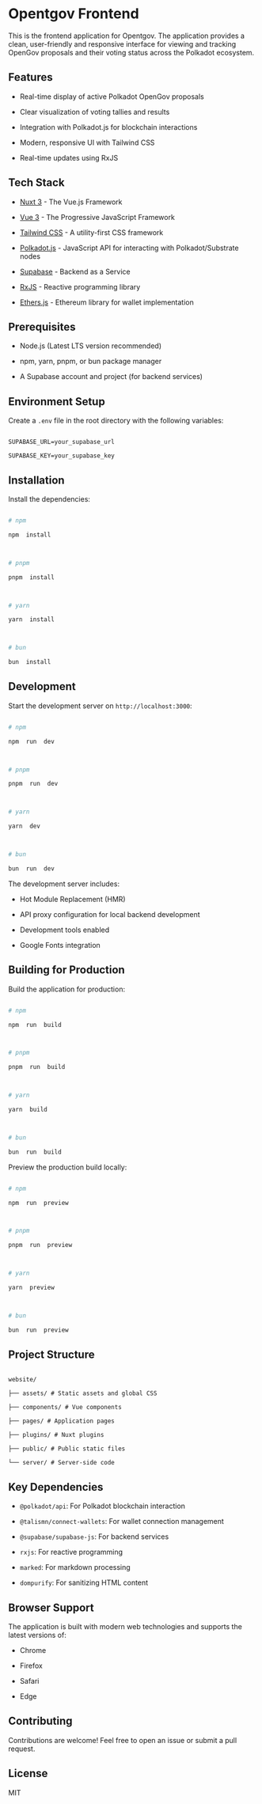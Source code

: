 # Opentgov Frontend

This is the frontend application for Opentgov. The application provides a clean, user-friendly and responsive interface for viewing and tracking OpenGov proposals and their voting status across the Polkadot ecosystem.

## Features

- Real-time display of active Polkadot OpenGov proposals

- Clear visualization of voting tallies and results

- Integration with Polkadot.js for blockchain interactions

- Modern, responsive UI with Tailwind CSS

- Real-time updates using RxJS

## Tech Stack

- [Nuxt 3](https://nuxt.com/) - The Vue.js Framework

- [Vue 3](https://vuejs.org/) - The Progressive JavaScript Framework

- [Tailwind CSS](https://tailwindcss.com/) - A utility-first CSS framework

- [Polkadot.js](https://polkadot.js.org/) - JavaScript API for interacting with Polkadot/Substrate nodes

- [Supabase](https://supabase.com/) - Backend as a Service

- [RxJS](https://rxjs.dev/) - Reactive programming library

- [Ethers.js](https://docs.ethers.org/) - Ethereum library for wallet implementation

## Prerequisites

- Node.js (Latest LTS version recommended)

- npm, yarn, pnpm, or bun package manager

- A Supabase account and project (for backend services)

## Environment Setup

Create a `.env` file in the root directory with the following variables:

```env

SUPABASE_URL=your_supabase_url

SUPABASE_KEY=your_supabase_key

```

## Installation

Install the dependencies:

```bash

# npm

npm  install



# pnpm

pnpm  install



# yarn

yarn  install



# bun

bun  install

```

## Development

Start the development server on `http://localhost:3000`:

```bash

# npm

npm  run  dev



# pnpm

pnpm  run  dev



# yarn

yarn  dev



# bun

bun  run  dev

```

The development server includes:

- Hot Module Replacement (HMR)

- API proxy configuration for local backend development

- Development tools enabled

- Google Fonts integration

## Building for Production

Build the application for production:

```bash

# npm

npm  run  build



# pnpm

pnpm  run  build



# yarn

yarn  build



# bun

bun  run  build

```

Preview the production build locally:

```bash

# npm

npm  run  preview



# pnpm

pnpm  run  preview



# yarn

yarn  preview



# bun

bun  run  preview

```

## Project Structure

```plaintext

website/

├── assets/ # Static assets and global CSS

├── components/ # Vue components

├── pages/ # Application pages

├── plugins/ # Nuxt plugins

├── public/ # Public static files

└── server/ # Server-side code

```

## Key Dependencies

- `@polkadot/api`: For Polkadot blockchain interaction

- `@talismn/connect-wallets`: For wallet connection management

- `@supabase/supabase-js`: For backend services

- `rxjs`: For reactive programming

- `marked`: For markdown processing

- `dompurify`: For sanitizing HTML content

## Browser Support

The application is built with modern web technologies and supports the latest versions of:

- Chrome

- Firefox

- Safari

- Edge

## Contributing

Contributions are welcome! Feel free to open an issue or submit a pull request.

## License

MIT
